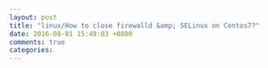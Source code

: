 ```yaml
---
layout: post
title: "linux/How to close firewalld &amp; SELinux on Centos7?"
date: 2016-08-01 15:49:03 +0800
comments: true
categories: 
---
```

